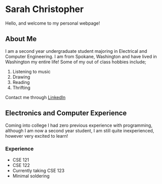 # Sarah Christopher
Hello, and welcome to my personal webpage!

## About Me
I am a second year undergraduate student majoring in Electrical and Computer Engineering. I am from Spokane, Washington and have lived in Washington my entire life!
Some of my out of class hobbies include; 
1. Listening to music 
2. Drawing
3. Reading
4. Thrifting

Contact me through [LinkedIn](https://www.linkedin.com/in/sarah-christopher-4b6443256?lipi=urn%3Ali%3Apage%3Ad_flagship3_profile_view_base_contact_details%3ByvAglb0GTT6ZPOv7x%2FVIiw%3D%3D)

## Electronics and Computer Experience
Coming into college I had zero previous experience with programming, although I am now a second year student, I am still quite inexperienced, however very excited to learn!
### Experience
- CSE 121
- CSE 122
- Currently taking CSE 123
- Minimal soldering


